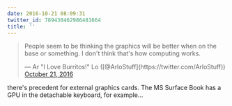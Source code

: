 ```yaml
---
date: 2016-10-21 08:09:31
twitter_id: 789438462986481664
title: ''
---
```


<blockquote class="twitter-tweet"><p lang="en" dir="ltr">People seem to be thinking the graphics will be better when on the base or something. I don&#39;t think that&#39;s how computing works.</p>&mdash; Ar &quot;I Love Burritos!&quot; Lo ([@ArloStuff](https://twitter.com/ArloStuff)) <a href="https://twitter.com/ArloStuff/status/789340940515340288?ref_src=twsrc%5Etfw">October 21, 2016</a></blockquote>
<script async src="https://platform.twitter.com/widgets.js" charset="utf-8"></script>

there's precedent for external graphics cards. The MS Surface Book has a GPU in the detachable keyboard, for example...
